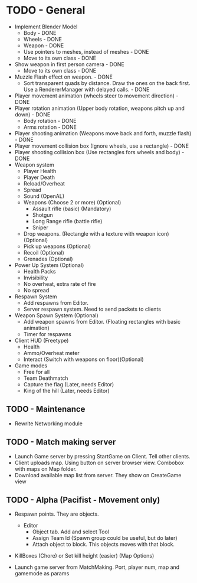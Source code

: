 # TODO - General

- Implement Blender Model
    - Body - DONE
    - Wheels - DONE
    - Weapon - DONE
    - Use pointers to meshes, instead of meshes - DONE
    - Move to its own class - DONE
- Show weapon in first person camera - DONE
    - Move to its own class - DONE
- Muzzle Flash effect on weapon. - DONE
    - Sort transparent quads by distance. Draw the ones on the back first. Use a RendererManager with delayed calls. - DONE
- Player movement animation (wheels steer to movement direction) - DONE
- Player rotation animation (Upper body rotation, weapons pitch up and down) - DONE
    - Body rotation - DONE
    - Arms rotation - DONE
- Player shooting animation (Weapons move back and forth, muzzle flash) - DONE
- Player movement collision box (Ignore wheels, use a rectangle) - DONE
- Player shooting collision box (Use rectangles fors wheels and body) - DONE
- Weapon system 
    - Player Health
    - Player Death
    - Reload/Overheat
    - Spread
    - Sound (OpenAL)
    - Weapons (Choose 2 or more) (Optional)
        - Assault rifle (basic) (Mandatory)
        - Shotgun 
        - Long Range rifle (battle rifle)
        - Sniper
    - Drop weapons. (Rectangle with a texture with weapon icon) (Optional)
    - Pick up weapons (Optional)
    - Recoil (Optional)
    - Grenades (Optional)
- Power Up System (Optional)
    - Health Packs
    - Invisibility
    - No overheat, extra rate of fire
    - No spread
- Respawn System
    - Add respawns from Editor.
    - Server respawn system. Need to send packets to clients
- Weapon Spawn System (Optional)
    - Add weapon spawns from Editor. (Floating rectangles with basic animation)
    - Timer for respawns
- Client HUD (Freetype)
    - Health
    - Ammo/Overheat meter
    - Interact (Switch with weapons on floor)(Optional)
- Game modes
    - Free for all
    - Team Deathmatch
    - Capture the flag (Later, needs Editor)
    - King of the hill (Later, needs Editor)

## TODO - Maintenance
 - Rewrite Networking module

## TODO - Match making server

- Launch Game server by pressing StartGame on Client. Tell other clients.
- Client uploads map. Using button on server browser view. Combobox with maps on Map folder.
- Download available map list from server. They show on CreateGame view


## TODO - Alpha (Pacifist - Movement only)

- Respawn points. They are objects.
    - Editor
        - Object tab. Add and select Tool
        - Assign Team Id (Spawn group could be useful, but do later)
        - Attach object to block. This objects moves with that block.

- KillBoxes (Chore) or Set kill height (easier) (Map Options)
- Launch game server from MatchMaking. Port, player num, map and gamemode as params
        

